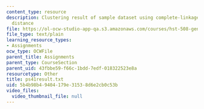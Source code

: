 ```yaml
---
content_type: resource
description: Clustering result of sample dataset using complete-linkage Euclidean
  distance
file: https://ol-ocw-studio-app-qa.s3.amazonaws.com/courses/hst-508-genomics-and-computational-biology-fall-2002/5b4b98b49404179e31538d6e2cb0c53b_ps41result.txt
file_type: text/plain
learning_resource_types:
- Assignments
ocw_type: OCWFile
parent_title: Assignments
parent_type: CourseSection
parent_uid: 43fbbe59-f66c-1bdd-7edf-018322523e8a
resourcetype: Other
title: ps41result.txt
uid: 5b4b98b4-9404-179e-3153-8d6e2cb0c53b
video_files:
  video_thumbnail_file: null
---
```

